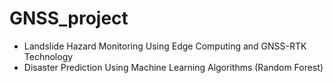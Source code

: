 # GNSS_project
- Landslide Hazard Monitoring Using Edge Computing and GNSS-RTK Technology
- Disaster Prediction Using Machine Learning Algorithms (Random Forest)


